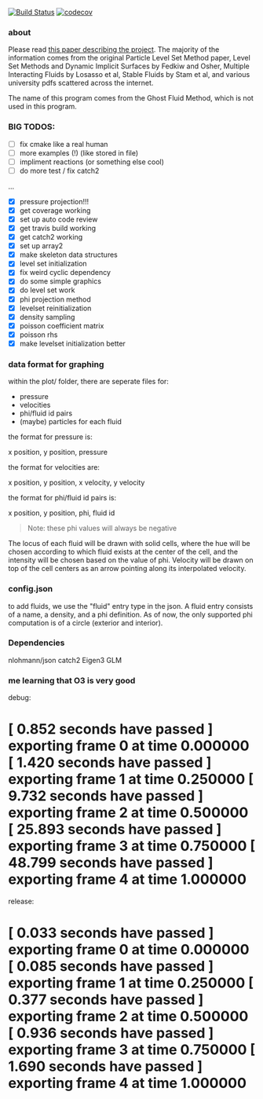 [![Build Status](https://travis-ci.com/bpatmiller/gfm2d.svg?branch=master)](https://travis-ci.com/bpatmiller/gfm2d)
[![codecov](https://codecov.io/gh/bpatmiller/gfm2d/branch/master/graph/badge.svg)](https://codecov.io/gh/bpatmiller/gfm2d)

### about
Please read [this paper describing the project](writeup.pdf). The majority of the information comes from the original Particle Level Set Method paper, Level Set Methods and Dynamic Implicit Surfaces by Fedkiw and Osher, Multiple Interacting Fluids by Losasso et al, Stable Fluids by Stam et al, and various university pdfs scattered across the internet.

The name of this program comes from the Ghost Fluid Method, which is not used in this program.

### BIG TODOS:
* [ ] fix cmake like a real human
* [ ] more examples (!) (like stored in file)
* [ ] impliment reactions (or something else cool)
* [ ] do more test / fix catch2

...

* [x] pressure projection!!!
* [x] get coverage working
* [x] set up auto code review
* [x] get travis build working
* [x] get catch2 working
* [x] set up array2
* [x] make skeleton data structures
* [x] level set initialization
* [x] fix weird cyclic dependency
* [x] do some simple graphics
* [x] do level set work
* [x] phi projection method
* [x] levelset reinitialization
* [x] density sampling
* [x] poisson coefficient matrix
* [x] poisson rhs
* [x] make levelset initialization better

### data format for graphing
within the plot/ folder, there are seperate files for:
- pressure
- velocities
- phi/fluid id pairs
- (maybe) particles for each fluid
  
the format for pressure is:

x position, y position, pressure

the format for velocities are:

x position, y position, x velocity, y velocity

the format for phi/fluid id pairs is:

x position, y position, phi, fluid id

>Note: these phi values will always be negative

The locus of each fluid will be drawn with solid cells, where the hue will be chosen according to which fluid exists at the center of the cell, and the intensity will be chosen based on the value of phi.
Velocity will be drawn on top of the cell centers as an arrow pointing along its interpolated velocity.

### config.json

to add fluids, we use the "fluid" entry type in the json. A fluid entry consists of a name,
a density, and a phi definition. As of now, the only supported phi computation is of a circle
(exterior and interior).

### Dependencies
nlohmann/json
catch2
Eigen3
GLM

### me learning that O3 is very good
debug:

[ 0.852 seconds have passed ] exporting frame 0 at time 0.000000
[ 1.420 seconds have passed ] exporting frame 1 at time 0.250000
[ 9.732 seconds have passed ] exporting frame 2 at time 0.500000
[ 25.893 seconds have passed ] exporting frame 3 at time 0.750000
[ 48.799 seconds have passed ] exporting frame 4 at time 1.000000
=======================================================================

release:

[ 0.033 seconds have passed ] exporting frame 0 at time 0.000000
[ 0.085 seconds have passed ] exporting frame 1 at time 0.250000
[ 0.377 seconds have passed ] exporting frame 2 at time 0.500000
[ 0.936 seconds have passed ] exporting frame 3 at time 0.750000
[ 1.690 seconds have passed ] exporting frame 4 at time 1.000000
===============================================================================
